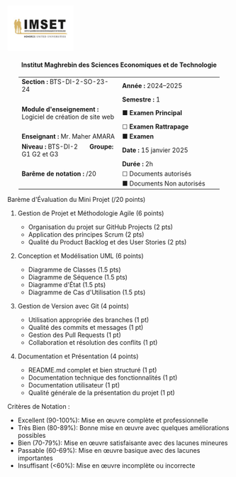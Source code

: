 <img src="/imset_logo.jpg" alt="IMSET Logo" width="150"/>

<div align="center">
    <h4>Institut Maghrebin des Sciences Economiques et de Technologie</h4>
</div>

<table style="width: 90%; margin: 0 auto; table-layout: fixed; border-collapse: collapse; text-align: left;">
    <colgroup>
        <col style="width: 50%;">
        <col style="width: 50%;">
    </colgroup>
    <tr>
        <td><strong>Section :</strong> BTS-DI-2-SO-23-24</td>
        <td><strong>Année :</strong> 2024–2025</td>
    </tr>
    <tr>
        <td></td>
        <td><strong>Semestre :</strong> 1</td>
    </tr>
    <tr>
        <td><strong>Module d'enseignement :</strong> Logiciel de création de site web</td>
        <td>■ <strong>Examen Principal</strong></td>
    </tr>
    <tr>
        <td></td>
        <td>☐ <strong>Examen Rattrapage</strong></td>
    </tr>
    <tr>
        <td><strong>Enseignant :</strong> Mr. Maher AMARA</td>
        <td>■ <strong>Examen</strong></td>
    </tr>
    <tr>
        <td><strong>Niveau :</strong> BTS-DI-2 &nbsp;&nbsp;&nbsp;&nbsp;&nbsp;&nbsp;<strong>Groupe:</strong> G1 G2 et G3</td>
        <td><strong>Date :</strong> 15 janvier 2025</td>
    </tr>
    <tr>
        <td></td>
        <td><strong>Durée :</strong> 2h</td>
    </tr>
    <tr>
        <td><strong>Barême de notation :</strong> /20</td>
        <td>☐ Documents autorisés</td>
    </tr>
    <tr>
        <td></td>
        <td>■ Documents Non autorisés</td>
    </tr>
</table>

Barème d'Évaluation du Mini Projet (/20 points)

1. Gestion de Projet et Méthodologie Agile (6 points)
   - Organisation du projet sur GitHub Projects (2 pts)
   - Application des principes Scrum (2 pts)
   - Qualité du Product Backlog et des User Stories (2 pts)

2. Conception et Modélisation UML (6 points)
   - Diagramme de Classes (1.5 pts)
   - Diagramme de Séquence (1.5 pts)
   - Diagramme d'État (1.5 pts)
   - Diagramme de Cas d'Utilisation (1.5 pts)

3. Gestion de Version avec Git (4 points)
   - Utilisation appropriée des branches (1 pt)
   - Qualité des commits et messages (1 pt)
   - Gestion des Pull Requests (1 pt)
   - Collaboration et résolution des conflits (1 pt)

4. Documentation et Présentation (4 points)
   - README.md complet et bien structuré (1 pt)
   - Documentation technique des fonctionnalités (1 pt)
   - Documentation utilisateur (1 pt)
   - Qualité générale de la présentation du projet (1 pt)

Critères de Notation :

- Excellent (90-100%): Mise en œuvre complète et professionnelle
- Très Bien (80-89%): Bonne mise en œuvre avec quelques améliorations possibles
- Bien (70-79%): Mise en œuvre satisfaisante avec des lacunes mineures
- Passable (60-69%): Mise en œuvre basique avec des lacunes importantes
- Insuffisant (<60%): Mise en œuvre incomplète ou incorrecte
